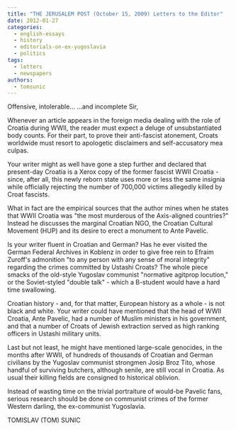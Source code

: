 ```yaml
---
title: "THE JERUSALEM POST (October 15, 2009) Letters to the Editor"
date: 2012-01-27
categories: 
  - english-essays
  - history
  - editorials-on-ex-yugoslavia
  - politics
tags: 
  - letters
  - newspapers
authors: 
  - tomsunic
---
```


Offensive, intolerable... ...and incomplete Sir,

Whenever an article appears in the foreign media dealing with the role of Croatia during WWII, the reader must expect a deluge of unsubstantiated body counts. For their part, to prove their anti-fascist atonement, Croats worldwide must resort to apologetic disclaimers and self-accusatory mea culpas.

Your writer might as well have gone a step further and declared that present-day Croatia is a Xerox copy of the former fascist WWII Croatia - since, after all, this newly reborn state uses more or less the same insignia while officially rejecting the number of 700,000 victims allegedly killed by Croat fascists.

What in fact are the empirical sources that the author mines when he states that WWII Croatia was "the most murderous of the Axis-aligned countries?" Instead he discusses the marginal Croatian NGO, the Croatian Cultural Movement (HUP) and its desire to erect a monument to Ante Pavelic.

Is your writer fluent in Croatian and German? Has he ever visited the German Federal Archives in Koblenz in order to give free rein to Efraim Zuroff's admonition "to any person with any sense of moral integrity" regarding the crimes committed by Ustashi Croats? The whole piece smacks of the old-style Yugoslav communist "normative agitprop locution," or the Soviet-styled "double talk" - which a B-student would have a hard time swallowing.

Croatian history - and, for that matter, European history as a whole - is not black and white. Your writer could have mentioned that the head of WWII Croatia, Ante Pavelic, had a number of Muslim ministers in his government, and that a number of Croats of Jewish extraction served as high ranking officers in Ustashi military units.

Last but not least, he might have mentioned large-scale genocides, in the months after WWII, of hundreds of thousands of Croatian and German civilians by the Yugoslav communist strongmen Josip Broz Tito, whose handful of surviving butchers, although senile, are still vocal in Croatia. As usual their killing fields are consigned to historical oblivion.

Instead of wasting time on the trivial portraiture of would-be Pavelic fans, serious research should be done on communist crimes of the former Western darling, the ex-communist Yugoslavia.

TOMISLAV (TOM) SUNIC
